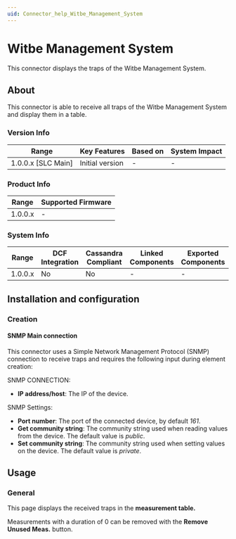```yaml
---
uid: Connector_help_Witbe_Management_System
---
```


# Witbe Management System

This connector displays the traps of the Witbe Management System.

## About

This connector is able to receive all traps of the Witbe Management System and display them in a table.

### Version Info

| Range                | Key Features     | Based on     | System Impact     |
|----------------------|------------------|--------------|-------------------|
| 1.0.0.x [SLC Main]   | Initial version  | -            | -                 |

### Product Info

| Range     | Supported Firmware     |
|-----------|------------------------|
| 1.0.0.x   | -                      |

### System Info

| Range     | DCF Integration     | Cassandra Compliant     | Linked Components     | Exported Components     |
|-----------|---------------------|-------------------------|-----------------------|-------------------------|
| 1.0.0.x   | No                  | No                      | -                     | -                       |

## Installation and configuration

### Creation

#### SNMP Main connection

This connector uses a Simple Network Management Protocol (SNMP) connection to receive traps and requires the following input during element creation:

SNMP CONNECTION:

- **IP address/host**: The IP of the device.

SNMP Settings:

- **Port number**: The port of the connected device, by default *161*.
- **Get community string**: The community string used when reading values from the device. The default value is *public*.
- **Set community string**: The community string used when setting values on the device. The default value is *private*.

## Usage

### General

This page displays the received traps in the **measurement table.**

Measurements with a duration of 0 can be removed with the **Remove Unused Meas.** button.
